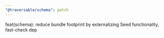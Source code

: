 ```yaml
---
"@traversable/schema": patch
---
```


feat(schema): reduce bundle footprint by externalizing Seed functionality, fast-check dep
